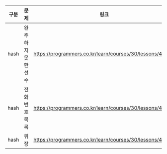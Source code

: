|구분|문제|링크|
|---|---|---|
|hash|완주하지 못한 선수|https://programmers.co.kr/learn/courses/30/lessons/42576|
|hash|전화번호 목록|https://programmers.co.kr/learn/courses/30/lessons/42577|
|hash|위장|https://programmers.co.kr/learn/courses/30/lessons/42578|